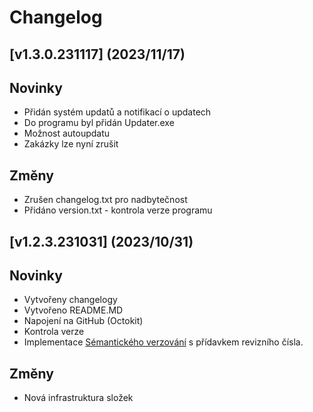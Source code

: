 # Changelog

## [v1.3.0.231117] (2023/11/17)


## Novinky
* Přidán systém updatů a notifikací o updatech
* Do programu byl přidán Updater.exe
* Možnost autoupdatu
* Zakázky lze nyní zrušit

## Změny
* Zrušen changelog.txt pro nadbytečnost
* Přidáno version.txt - kontrola verze programu

## [v1.2.3.231031] (2023/10/31)


## Novinky
* Vytvořeny changelogy
* Vytvořeno README.MD
* Napojení na GitHub (Octokit)
* Kontrola verze
* Implementace [Sémantického verzování](https://semver.org/) s přídavkem revizního čísla.

## Změny
* Nová infrastruktura složek
